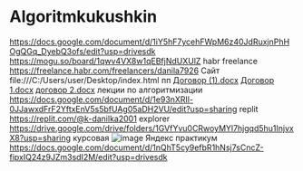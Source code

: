 # Algoritmkukushkin
https://docs.google.com/document/d/1iY5hF7ycehFWpM6z40JdRuxjnPhHOgQGq_DyebQ3ofs/edit?usp=drivesdk
https://mogu.so/board/1qwv4VX8w1qEBfjNdUXUlZ
 habr freelance 
https://freelance.habr.com/freelancers/danila7926
Сайт 
file:///C:/Users/user/Desktop/index.html
пп
[Договор (1).docx](https://github.com/Danila7926/Algoritmkukushkin/files/13294949/1.docx)
[Договор 1.docx](https://github.com/Danila7926/Algoritmkukushkin/files/13294957/1.docx)
[договор 2.docx](https://github.com/Danila7926/Algoritmkukushkin/files/13294963/2.docx)
лекции по алгоритмизации
https://docs.google.com/document/d/1e93nXRIl-0JJawxdFrF2YftxEnV5s5bfUAg05aDH2VU/edit?usp=sharing
replit
https://replit.com/@k-danilka2001
explorer https://drive.google.com/drive/folders/1GVfYvu0CRwoyMYl7hjgqd5hu1InjvxX8?usp=sharing
курсовая ![image](https://github.com/Danila7926/Algoritmkukushkin/assets/145664647/3b38dd5d-96d4-4943-a376-3e41fc6376d9)
Яндекс практикум 
https://docs.google.com/document/d/1nQhT5cy9efbR1hNsj7sCncZ-fipxIQ24z9JZm3sdI2M/edit?usp=drivesdk



